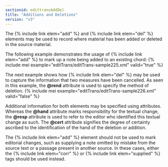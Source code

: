 ```yaml
---
sectionid: edittransAddDel
title: "Additions and Deletions"
version: "v3"
---
```


The {% include link elem="add" %} and {% include link elem="del" %} elements may be used to record where material has been added or deleted in the source material.

The following example demonstrates the usage of {% include link elem="add" %} to mark up a note being added to an existing chord:
{% include mei example="editTrans/editTrans-sample225.xml" valid="true" %}
    
The next example shows how {% include link elem="del" %} may be used to capture the information that two measures have been cancelled. As seen in this example, the **@rend** attribute is used to specify the method of deletion.
{% include mei example="editTrans/editTrans-sample226.xml" valid="false" %}
    
Additional information for both elements may be specified using attributes. Whereas the **@hand** attribute marks responsibility for the textual change, the **@resp** attribute is used to refer to the editor who identified this textual change as such. The **@cert** attribute signifies the degree of certainty ascribed to the identification of the hand of the deletion or addition.

The {% include link elem="add" %} element should not be used to mark editorial changes, such as supplying a note omitted by mistake from the source text or a passage present in another source. In these cases, either the {% include link elem="corr" %} or {% include link elem="supplied" %} tags should be used instead.
